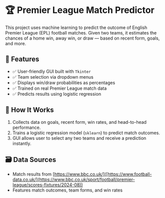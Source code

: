 # 🏆 Premier League Match Predictor 

This project uses machine learning to predict the outcome of English Premier League (EPL) football matches. Given two teams, it estimates the chances of a home win, away win, or draw — based on recent form, goals, and more.

## 🔧 Features

- ✅ User-friendly GUI built with `Tkinter`
- ✅ Team selection via dropdown menus
- ✅ Displays win/draw probabilities as percentages
- ✅ Trained on real Premier League match data
- ✅ Predicts results using logistic regression

## 🧠 How It Works

1. Collects data on goals, recent form, win rates, and head-to-head performance.
2. Trains a logistic regression model (`sklearn`) to predict match outcomes.
3. GUI allows user to select any two teams and receive a prediction instantly.

## 🗃️ Data Sources

- Match results from [https://www.bbc.co.uk/]([https://www.football-data.co.uk/](https://www.bbc.co.uk/sport/football/premier-league/scores-fixtures/2024-08))
- Features match outcomes, team forms, and win rates
